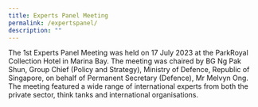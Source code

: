 ```yaml
---
title: Experts Panel Meeting
permalink: /expertspanel/
description: ""
---
```

The 1st Experts Panel Meeting was held on 17 July 2023 at the ParkRoyal Collection Hotel in Marina Bay. The meeting was chaired by BG Ng Pak Shun, Group Chief (Policy and Strategy), Ministry of Defence, Republic of Singapore, on behalf of Permanent Secretary (Defence), Mr Melvyn Ong. The meeting featured a wide range of international experts from both the private sector, think tanks and international organisations.